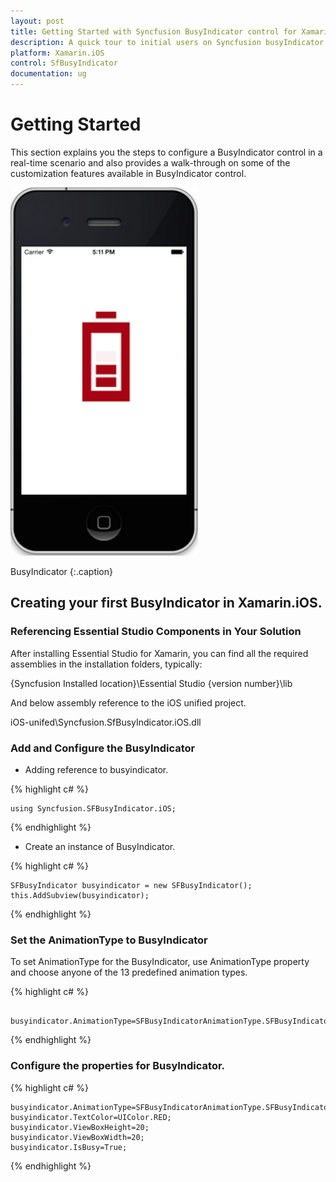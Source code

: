 ```yaml
---
layout: post
title: Getting Started with Syncfusion BusyIndicator control for Xamarin.iOS
description: A quick tour to initial users on Syncfusion busyIndicator control for Xamarin.iOS platform
platform: Xamarin.iOS
control: SfBusyIndicator
documentation: ug
---
```


# Getting Started

This section explains you the steps to configure a BusyIndicator control in a real-time scenario and also provides a walk-through on some of the customization features available in BusyIndicator control.

![](images/BusyIndicator-iOS.png)                 

BusyIndicator
{:.caption}

## Creating your first BusyIndicator in Xamarin.iOS.

### Referencing Essential Studio Components in Your Solution

After installing Essential Studio for Xamarin, you can find all the required assemblies in the installation folders, typically:

{Syncfusion Installed location}\Essential Studio {version number}\lib

And below assembly reference to the iOS unified project.

iOS-unifed\Syncfusion.SfBusyIndicator.iOS.dll

### Add and Configure the BusyIndicator

* Adding reference to busyindicator.

{% highlight c# %}

	using Syncfusion.SFBusyIndicator.iOS;

{% endhighlight %}

* Create an instance of BusyIndicator.

{% highlight c# %}
	
	SFBusyIndicator busyindicator = new SFBusyIndicator();
	this.AddSubview(busyindicator);
	
{% endhighlight %}

### Set the AnimationType to BusyIndicator

To set AnimationType for the BusyIndicator, use AnimationType property and choose anyone of the 13 predefined animation types. 

{% highlight c# %}

	 busyindicator.AnimationType=SFBusyIndicatorAnimationType.SFBusyIndicatorAnimationTypeBattery;

{% endhighlight %}
	
### Configure the properties for BusyIndicator. 
      
{% highlight c# %}
	 
	busyindicator.AnimationType=SFBusyIndicatorAnimationType.SFBusyIndicatorAnimationTypeBall;
	busyindicator.TextColor=UIColor.RED;
	busyindicator.ViewBoxHeight=20;
	busyindicator.ViewBoxWidth=20;
	busyindicator.IsBusy=True;
	
{% endhighlight %}

